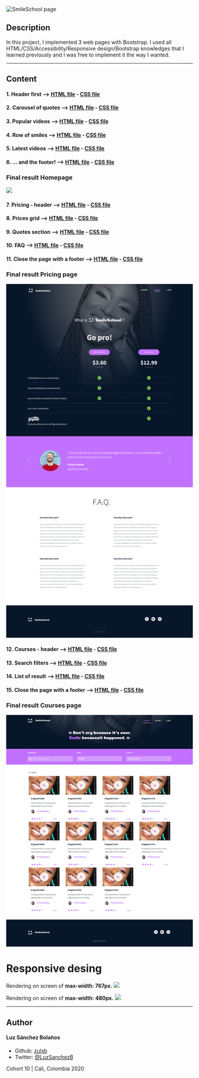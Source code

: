 ![SmileSchool page](https://user-images.githubusercontent.com/7723544/93664004-479c7980-fa31-11ea-8100-703aa9b315bf.gif)

## Description

In this project, I implemented 3 web pages with Bootstrap. I used all HTML/CSS/Accessibility/Responsive design/Bootstrap knowledges that I learned previously
and I was free to implement it the way I wanted.

---
## Content
#### 1. Header first --> [HTML file](./0-homepage.html) - [CSS file](./styles.css)
#### 2. Carousel of quotes --> [HTML file](./1-homepage.html) - [CSS file](./styles.css)
#### 3. Popular videos --> [HTML file](./2-homepage.html) - [CSS file](./styles.css)
#### 4. Row of smiles --> [HTML file](./3-homepage.html) - [CSS file](./styles.css)
#### 5. Latest videos --> [HTML file](./4-homepage.html) - [CSS file](./styles.css)
#### 6. ... and the footer! --> [HTML file](./homepage.html) - [CSS file](./styles.css)
### **Final result Homepage**
![](./images/desktop-final-result.png)

#### 7. Pricing - header --> [HTML file](./0-pricing.html) - [CSS file](./styles.css)
#### 8. Prices grid --> [HTML file](./1-pricing.html) - [CSS file](./styles.css)
#### 9. Quotes section --> [HTML file](./2-pricing.html) - [CSS file](./styles.css)
#### 10. FAQ --> [HTML file](./3-pricing.html) - [CSS file](./styles.css)
#### 11. Close the page with a footer --> [HTML file](./pricing.html) - [CSS file](./styles.css)

### **Final result Pricing page**
![](./images/desktop-final-result-pricingpage.png)

#### 12. Courses - header --> [HTML file](./0-courses.html) - [CSS file](./styles.css)
#### 13. Search filters --> [HTML file](./1-courses.html) - [CSS file](./styles.css)
#### 14. List of result --> [HTML file](./2-courses.html) - [CSS file](./styles.css)
#### 15. Close the page with a footer --> [HTML file](./courses.html) - [CSS file](./styles.css)

### **Final result Courses page**
![](./images/desktop-final-result-courses-page.png)

# Responsive desing
Rendering on screen of **max-width: 767px.**
![](./images/tablet-allfinal-result.png)

Rendering on screen of **max-width: 480px.**
![](./images/mobile-allfinal-result.png)


---

## Author
#### Luz Sánchez Bolaños
- Github: [zulsb](https://github.com/zulsb)
- Twitter: [@LuzSanchezB](https://twitter.com/LuzSanchezB)

Cohort 10 | Cali, Colombia 2020